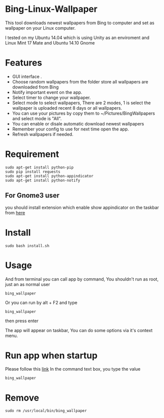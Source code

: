 Bing-Linux-Wallpaper
====================

This tool downloads newest wallpapers from Bing to computer and set as wallpaper on your Linux computer.

I tested on my Ubuntu 14.04 which is using Unity as an enviroment and Linux Mint 17 Mate and Ubuntu 14.10 Gnome

# Features

- GUI interface .
- Choose random wallpapers from the folder store all wallpapers are downloaded from Bing
- Notify important event on the app.
- Select timer to change your wallpaper.
- Select mode to select wallpapers, There are 2 modes, 1 is select the wallpaper is uploaded recent 8 days or all wallpapers.
- You can use your pictures by copy them to ~/Pictures/BingWallpapers and select mode is "All".
- You can enable or disale automatic download newest wallpapers
- Remember your config to use for next time open the app.
- Refresh wallpapers if needed.

# Requirement

```
sudo apt-get install python-pip
sudo pip install requests
sudo apt-get install python-appindicator
sudo apt-get install python-notify
```

## For Gnome3 user
you should install extension which enable show appindicator on the taskbar from [here](https://extensions.gnome.org/extension/615/appindicator-support/)


# Install 

```
sudo bash install.sh
```

# Usage
And from terminal you can call app by command, You shouldn't run as root, just an as normal user

```
bing_wallpaper
```

Or you can run by alt + F2 and type 
```
bing_wallpaper

```
then press enter

The app will appear on taskbar, You can do some options via it's context menu.

# Run app when startup
Please follow this [link](http://www.howtogeek.com/189995/how-to-manage-startup-applications-in-ubuntu-14.04/)
In the command text box, you type the value

```
bing_wallpaper
```


# Remove

```
sudo rm /usr/local/bin/bing_wallpaper
```